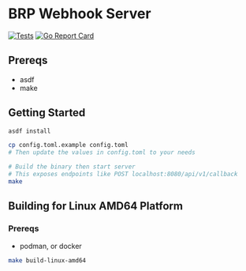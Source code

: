 # BRP Webhook Server

[![Tests](https://github.com/dannyh79/brp-webhook/actions/workflows/test.yml/badge.svg)](https://github.com/dannyh79/brp-webhook/actions/workflows/test.yml)
[![Go Report Card](https://goreportcard.com/badge/github.com/dannyh79/brp-webhook)](https://goreportcard.com/report/github.com/dannyh79/brp-webhook)

## Prereqs

- asdf
- make

## Getting Started

```sh
asdf install

cp config.toml.example config.toml
# Then update the values in config.toml to your needs

# Build the binary then start server
# This exposes endpoints like POST localhost:8080/api/v1/callback
make
```

## Building for Linux AMD64 Platform

### Prereqs

- podman, or docker

```sh
make build-linux-amd64
```

